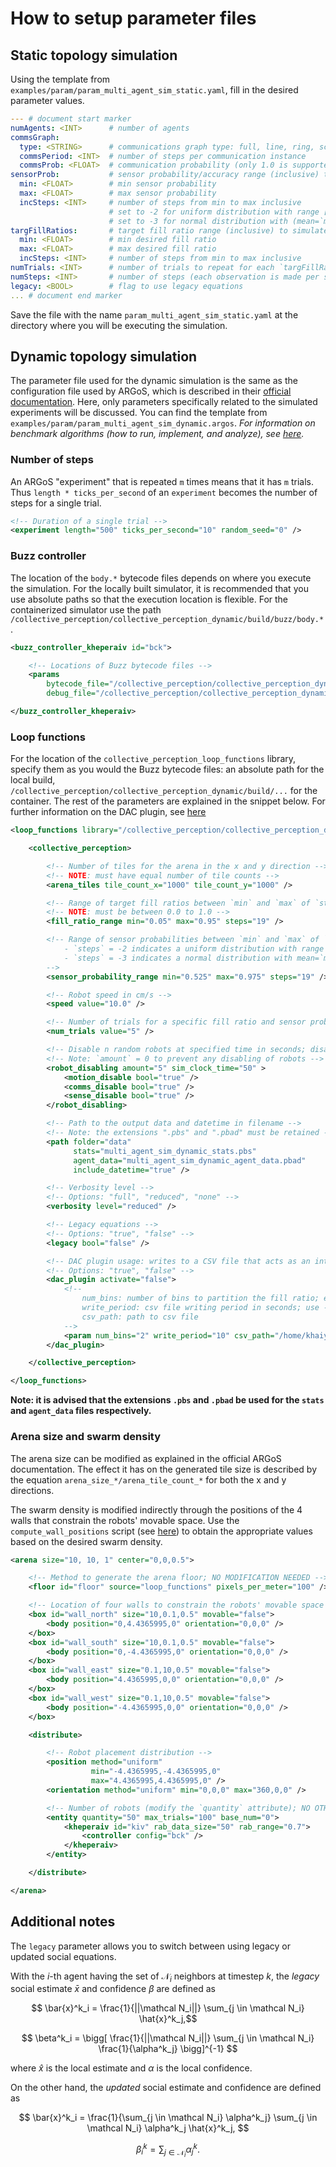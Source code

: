 # How to setup parameter files
## Static topology simulation
Using the template from `examples/param/param_multi_agent_sim_static.yaml`, fill in the desired parameter values.
```yaml
--- # document start marker
numAgents: <INT>      # number of agents
commsGraph:
  type: <STRING>      # communications graph type: full, line, ring, scale-free
  commsPeriod: <INT>  # number of steps per communication instance
  commsProb: <FLOAT>  # communication probability (only 1.0 is supported currently)
sensorProb:           # sensor probability/accuracy range (inclusive) to simulate
  min: <FLOAT>        # min sensor probability
  max: <FLOAT>        # max sensor probability
  incSteps: <INT>     # number of steps from min to max inclusive
                      # set to -2 for uniform distribution with range [`min`, `max`)
                      # set to -3 for normal distribution with (mean=`min`, variance=`max`)
targFillRatios:       # target fill ratio range (inclusive) to simulate
  min: <FLOAT>        # min desired fill ratio
  max: <FLOAT>        # max desired fill ratio
  incSteps: <INT>     # number of steps from min to max inclusive
numTrials: <INT>      # number of trials to repeat for each `targFillRatio` & `sensorProb` set
numSteps: <INT>       # number of steps (each observation is made per step)
legacy: <BOOL>        # flag to use legacy equations
... # document end marker
```
Save the file with the name `param_multi_agent_sim_static.yaml` at the directory where you will be executing the simulation.

## Dynamic topology simulation
The parameter file used for the dynamic simulation is the same as the configuration file used by ARGoS, which is described in their [official documentation](https://www.argos-sim.info/user_manual.php). Here, only parameters specifically related to the simulated experiments will be discussed. You can find the template from `examples/param/param_multi_agent_sim_dynamic.argos`. *For information on benchmark algorithms (how to run, implement, and analyze), see [here](./benchmark_algo_explained.md).*

### Number of steps
An ARGoS "experiment" that is repeated `m` times means that it has `m` trials. Thus `length * ticks_per_second` of an `experiment` becomes the number of steps for a single trial.
```xml
<!-- Duration of a single trial -->
<experiment length="500" ticks_per_second="10" random_seed="0" />
```

### Buzz controller
The location of the `body.*` bytecode files depends on where you execute the simulation. For the locally built simulator, it is recommended that you use absolute paths so that the execution location is flexible. For the containerized simulator use the path `/collective_perception/collective_perception_dynamic/build/buzz/body.*`.
```xml
<buzz_controller_kheperaiv id="bck">

    <!-- Locations of Buzz bytecode files -->
    <params
        bytecode_file="/collective_perception/collective_perception_dynamic/build/buzz/body.bo"
        debug_file="/collective_perception/collective_perception_dynamic/build/buzz/body.bdb" />

</buzz_controller_kheperaiv>
```

### Loop functions
For the location of the `collective_perception_loop_functions` library, specify them as you would the Buzz bytecode files: an absolute path for the local build, `/collective_perception/collective_perception_dynamic/build/...` for the container. The rest of the parameters are explained in the snippet below. For further information on the DAC plugin, see [here](dac_plugin_explained.md)
```xml
<loop_functions library="/collective_perception/collective_perception_dynamic/build/src/libcollective_perception_loop_functions" label="collective_perception_loop_functions">

    <collective_perception>

        <!-- Number of tiles for the arena in the x and y direction -->
        <!-- NOTE: must have equal number of tile counts -->
        <arena_tiles tile_count_x="1000" tile_count_y="1000" />

        <!-- Range of target fill ratios between `min` and `max` of `steps` increments -->
        <!-- NOTE: must be between 0.0 to 1.0 -->
        <fill_ratio_range min="0.05" max="0.95" steps="19" />

        <!-- Range of sensor probabilities between `min` and `max` of `steps` increments if `steps is a positive integer; otherwise:
            - `steps` = -2 indicates a uniform distribution with range [`min`, `max`)
            - `steps` = -3 indicates a normal distribution with mean=`min`, variance=`max`
        -->
        <sensor_probability_range min="0.525" max="0.975" steps="19" />

        <!-- Robot speed in cm/s -->
        <speed value="10.0" />

        <!-- Number of trials for a specific fill ratio and sensor probability -->
        <num_trials value="5" />

        <!-- Disable n random robots at specified time in seconds; disabled robots would stop completely and retain its last values -->
        <!-- Note: `amount` = 0 to prevent any disabling of robots -->
        <robot_disabling amount="5" sim_clock_time="50" >
            <motion_disable bool="true" />
            <comms_disable bool="true" />
            <sense_disable bool="true" />
        </robot_disabling>

        <!-- Path to the output data and datetime in filename -->
        <!-- Note: the extensions ".pbs" and ".pbad" must be retained -->
        <path folder="data"
              stats="multi_agent_sim_dynamic_stats.pbs"
              agent_data="multi_agent_sim_dynamic_agent_data.pbad"
              include_datetime="true" />

        <!-- Verbosity level -->
        <!-- Options: "full", "reduced", "none" -->
        <verbosity level="reduced" />

        <!-- Legacy equations -->
        <!-- Options: "true", "false" -->
        <legacy bool="false" />

        <!-- DAC plugin usage: writes to a CSV file that acts as an interface -->
        <!-- Options: "true", "false" -->
        <dac_plugin activate="false">
            <!--
                num_bins: number of bins to partition the fill ratio; e.g., num_bins=2 means the robots choose between 2 bins, f<0.5 or f >0.5.
                write_period: csv file writing period in seconds; use -1 if only write once at the end of each trial
                csv_path: path to csv file
            -->
            <param num_bins="2" write_period="10" csv_path="/home/khaiyichin/test.csv" />
        </dac_plugin>

    </collective_perception>

</loop_functions>
```
**Note: it is advised that the extensions `.pbs` and `.pbad` be used for the `stats` and `agent_data` files respectively.**

### Arena size and swarm density
The arena size can be modified as explained in the official ARGoS documentation. The effect it has on the generated tile size is described by the equation `arena_size_*/arena_tile_count_*` for both the x and y directions.

The swarm density is modified indirectly through the positions of the 4 walls that constrain the robots' movable space. Use the `compute_wall_positions` script (see [here](scripts_explained.md)) to obtain the appropriate values based on the desired swarm density.
```xml
<arena size="10, 10, 1" center="0,0,0.5">

    <!-- Method to generate the arena floor; NO MODIFICATION NEEDED -->
    <floor id="floor" source="loop_functions" pixels_per_meter="100" />

    <!-- Location of four walls to constrain the robots' movable space -->
    <box id="wall_north" size="10,0.1,0.5" movable="false">
        <body position="0,4.4365995,0" orientation="0,0,0" />
    </box>
    <box id="wall_south" size="10,0.1,0.5" movable="false">
        <body position="0,-4.4365995,0" orientation="0,0,0" />
    </box>
    <box id="wall_east" size="0.1,10,0.5" movable="false">
        <body position="4.4365995,0,0" orientation="0,0,0" />
    </box>
    <box id="wall_west" size="0.1,10,0.5" movable="false">
        <body position="-4.4365995,0,0" orientation="0,0,0" />
    </box>

    <distribute>

        <!-- Robot placement distribution -->
        <position method="uniform"
                  min="-4.4365995,-4.4365995,0"
                  max="4.4365995,4.4365995,0" />
        <orientation method="uniform" min="0,0,0" max="360,0,0" />

        <!-- Number of robots (modify the `quantity` attribute); NO OTHER MODIFICATIONS NEEDED -->
        <entity quantity="50" max_trials="100" base_num="0">
            <kheperaiv id="kiv" rab_data_size="50" rab_range="0.7">
                <controller config="bck" />
            </kheperaiv>
        </entity>

    </distribute>

</arena>
```

## Additional notes
The `legacy` parameter allows you to switch between using legacy or updated social equations.

With the $i$-th agent having the set of $\mathcal N_i$ neighbors at timestep $k$, the *legacy* social estimate $\bar{x}$ and confidence $\beta$ are defined as

$$ \bar{x}^k_i = \frac{1}{||\mathcal N_i||} \sum_{j \in \mathcal N_i} \hat{x}^k_j,$$

$$ \beta^k_i = \bigg[ \frac{1}{||\mathcal N_i||} \sum_{j \in \mathcal N_i} \frac{1}{\alpha^k_j} \bigg]^{-1} $$

where $\hat{x}$ is the local estimate and $\alpha$ is the local confidence.

On the other hand, the *updated* social estimate and confidence are defined as

$$ \bar{x}^k_i = \frac{1}{\sum_{j \in \mathcal N_i} \alpha^k_j} \sum_{j \in \mathcal N_i} \alpha^k_j \hat{x}^k_j, $$

$$ \beta^k_i = \sum_{j \in \mathcal N_i} \alpha^k_j. $$
